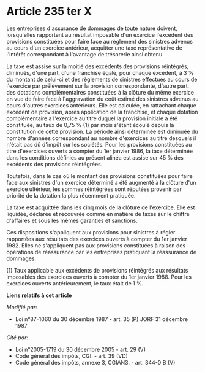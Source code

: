 # Article 235 ter X

Les entreprises d'assurance de dommages de toute nature doivent, lorsqu'elles rapportent au résultat imposable d'un exercice
l'excédent des provisions constituées pour faire face au règlement des sinistres advenus au cours d'un exercice antérieur,
acquitter une taxe représentative de l'intérêt correspondant à l'avantage de trésorerie ainsi obtenu. 

La taxe est assise sur la moitié des excédents des provisions réintégrés, diminués, d'une part, d'une franchise égale, pour
chaque excédent, à 3 % du montant de celui-ci et des règlements de sinistres effectués au cours de l'exercice par prélèvement
sur la provision correspondante, d'autre part, des dotations complémentaires constituées à la clôture du même exercice en vue
de faire face à l'aggravation du coût estimé des sinistres advenus au cours d'autres exercices antérieurs. Elle est calculée,
en rattachant chaque excédent de provision, après application de la franchise, et chaque dotation complémentaire à l'exercice
au titre duquel la provision initiale a été constituée, au taux de 0,75 % (1) par mois s'étant écoulé depuis la constitution
de cette provision. La période ainsi déterminée est diminuée du nombre d'années correspondant au nombre d'exercices au titre
desquels il n'était pas dû d'impôt sur les sociétés. Pour les provisions constituées au titre d'exercices ouverts à compter
du 1er janvier 1986, la taxe déterminée dans les conditions définies au présent alinéa est assise sur 45 % des excédents des
provisions réintégrées.

Toutefois, dans le cas où le montant des provisions constituées pour faire face aux sinistres d'un exercice déterminé a été
augmenté à la clôture d'un exercice ultérieur, les sommes réintégrées sont réputées provenir par priorité de la dotation la
plus récemment pratiquée. 

La taxe est acquittée dans les cinq mois de la clôture de l'exercice. Elle est liquidée, déclarée et recouvrée comme en
matière de taxes sur le chiffre d'affaires et sous les mêmes garanties et sanctions. 

Ces dispositions s'appliquent aux provisions pour sinistres à régler rapportées aux résultats des exercices ouverts à compter
du 1er janvier 1982. Elles ne s'appliquent pas aux provisions constituées à raison des opérations de réassurance par les
entreprises pratiquant la réassurance de dommages.

(1) Taux applicable aux excédents de provisions réintégrés aux résultats imposables des exercices ouverts à compter du 1er
janvier 1988. Pour les exercices ouverts antérieurement, le taux était de 1 %.

**Liens relatifs à cet article**

_Modifié par_:

  - Loi n°87-1060 du 30 décembre 1987 - art. 35 (P) JORF 31 décembre 1987

_Cité par_:

  - Loi n°2005-1719 du 30 décembre 2005 - art. 29 (V)
  - Code général des impôts, CGI. - art. 39 (VD)
  - Code général des impôts, annexe 3, CGIAN3. - art. 344-0 B (V)
